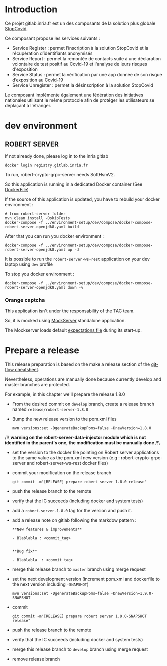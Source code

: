 # Introduction
Ce projet gitlab.inria.fr est un des composants de la solution plus globale [StopCovid](https://gitlab.inria.fr/stopcovid19/accueil/-/blob/master/README.md).

Ce composant propose les services suivants :
* Service Register : permet l’inscription à la solution StopCovid et la récupération d’identifiants anonymisés
* Service Report : permet la remontée de contacts suite à une déclaration volontaire de test positif au Covid-19 et l'analyse de leurs risques d'exposition
* Service Status : permet la vérification par une app donnée de son risque d’exposition au Covid-19 
* Service Unregister : permet la désinscription à la solution StopCovid

Le composant implémente également une fédération des initiatives nationales utilisant le même protocole afin de protéger les utilisateurs se déplaçant à l'étranger.

# dev environment

## ROBERT SERVER

If not already done, please log in to the inria gitlab

    docker login registry.gitlab.inria.fr

To run, robert-crypto-grpc-server needs SoftHsmV2.

So this application is running in a dedicated Docker container (See [DockerFile](./robert-crypto-grpc-server/src/main/docker/Dockerfile))

If the source of this application is updated, you have to rebuild your docker environment :

    # from robert-server folder
    mvn clean install -DskipTests 
    docker-compose -f ../environment-setup/dev/compose/docker-compose-robert-server-openjdk8.yaml build

After that you can run you docker environment :

    docker-compose -f ../environment-setup/dev/compose/docker-compose-robert-server-openjdk8.yaml up -d

It is possible to run the `robert-server-ws-rest` application on your dev laptop using `dev` profile

To stop you docker environment :

    docker-compose -f ../environment-setup/dev/compose/docker-compose-robert-server-openjdk8.yaml down -v

### Orange captcha

This application isn't under the responsability of the TAC team.

So, it is mocked using [MockServer](https://www.mock-server.com/) standalone application.

The Mockserver loads default [expectations file](../environment-setup/dev/compose/captcha/mock-server-expectation.json) during its start-up.  

# Prepare a release

This release preparation is based on the make a release section of the [git-flow cheatsheet](https://danielkummer.github.io/git-flow-cheatsheet/).

Nevertheless, operations are manually done because currently develop and master branches are protected. 

For example, in this chapter we'll prepare the release 1.8.0

* From the desired commit on `develop` branch, create a release branch named `release/robert-server-1.8.0`

* Bump the new release version to the pom.xml files

      mvn versions:set -DgenerateBackupPoms=false -DnewVersion=1.8.0

/!\ **warning on the robert-server-data-injector module which is not identified in the parent's one, 
the modification must be manually done** /!\

* set the version to the docker file pointing on Robert server applications to the same value as the pom.xml new version 
  (e.g : robert-crypto-grpc-server and robert-server-ws-rest docker files)
  
* commit your modification on the release branch

      git commit -m"[RELEASE] prepare robert server 1.8.0 release"

* push the release branch to the remote

* verify that the IC succeeds (including docker and system tests)

* add a `robert-server-1.8.0` tag for the version and push it.

* add a release note on gitlab following the markdow pattern :

      **New features & improvements**
      
      - Blablabla : <commit_tag>
      
      
      **Bug fix**
      
      - Blablabla  : <commit_tag>

* merge this release branch to `master` branch using merge request

* set the next development version (increment pom.xml and dockerfile to the next version including `-SNAPSHOT`)

      mvn versions:set -DgenerateBackupPoms=false -DnewVersion=1.9.0-SNAPSHOT

* commit 

      git commit -m"[RELEASE] prepare robert server 1.9.0-SNAPSHOT release"

* push the release branch to the remote

* verify that the IC succeeds (including docker and system tests)

* merge this release branch to `develop` branch using merge request

* remove release branch

